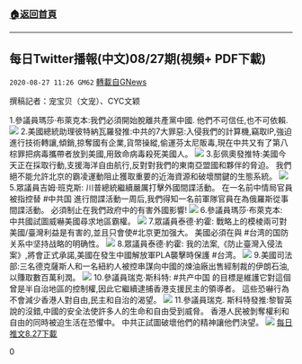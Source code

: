 ###  [:house:返回首頁](https://github.com/ourhimalayas/txt)
---

## 每日Twitter播報(中文)08/27期(視頻+ PDF下載)
`2020-08-27 11:26 GM62` [轉載自GNews](https://gnews.org/zh-hant/320625/)

撰稿記者：宠宝贝（文宠）、CYC文颖

1.參議員瑪莎·布萊克本:我們必須開始脫離共產黨中國. 他們不可信任,也不可依賴.
![](https://s3.amazonaws.com/gnews-media-offload/wp-content/uploads/2020/08/27110431/1-130.png)
2.美國總統助理彼特納瓦羅發推:中共的7大罪惡:入侵我們的計算機,竊取IP,強迫進行技術轉讓,傾銷,掠奪國有企業,貨幣操縱,偷運芬太尼販毒,現在中共又有了第八棕罪把病毒攜帶者放到美國,用致命病毒殺死美國人。
![](https://s3.amazonaws.com/gnews-media-offload/wp-content/uploads/2020/08/27110703/2-47.png)
3.彭佩奧發推特:美國今天正在採取行動,支援海洋自由航行,反對對我們的東南亞盟國和夥伴的脅迫。 我們絕不能允許北京的霸凌運動阻止獲取重要的近海資源和破壞關鍵的生態系統。
![](https://s3.amazonaws.com/gnews-media-offload/wp-content/uploads/2020/08/27110733/3-32.png)
5.眾議員吉姆·班克斯: 川普總統繼續嚴厲打擊外國間諜活動。 在一名前中情局官員被指控替 #中共国 進行間諜活動一周后,我們得知一名前軍隊官員在為俄羅斯從事間諜活動。 必須制止在我們政府中的有害外國影響!
![](https://s3.amazonaws.com/gnews-media-offload/wp-content/uploads/2020/08/27110603/4-20.png)
6.參議員瑪莎·布萊克本: 中共國試圖威嚇美國尋求地區霸權。
![](https://s3.amazonaws.com/gnews-media-offload/wp-content/uploads/2020/08/27110622/5-16.png)
7.眾議員泰德·約霍: 戰略上的模棱兩可對美國/臺灣利益是有害的,並且只會使#北京更加强大。 美國必須在與 #台湾的国防关系中坚持战略的明确性。
![](https://s3.amazonaws.com/gnews-media-offload/wp-content/uploads/2020/08/27111114/6-11.png)
8.眾議員泰德·約霍: 我的法案,《防止臺灣入侵法案》,將會正式承諾,美國在發生中國解放軍PLA襲擊時保護 #台湾。
![](https://s3.amazonaws.com/gnews-media-offload/wp-content/uploads/2020/08/27111130/7-8.png)
9.美國司法部:三名德克薩斯人和一名紐約人被控串謀向中國的煉油廠出售經制裁的伊朗石油,以賺取數百萬利潤。
![](https://s3.amazonaws.com/gnews-media-offload/wp-content/uploads/2020/08/27111146/8-8.png)
10.參議員瑞克·斯科特: #共产中国 的目標是維護它對這個曾是半自治地區的控制權,因此它繼續逮捕香港支援民主的領導者。 這些恐嚇行為不會減少香港人對自由,民主和自治的渴望。
![](https://s3.amazonaws.com/gnews-media-offload/wp-content/uploads/2020/08/27111200/9-5.png)
11.參議員瑞克. 斯科特發推:黎智英說的沒錯,中國的安全法使許多人的生命和自由受到威脅。 香港人民被剝奪權利和自由的同時被迫生活在恐懼中。 中共正試圖破壞他們的精神讓他們決望。
![](https://s3.amazonaws.com/gnews-media-offload/wp-content/uploads/2020/08/27111219/10-3.png)
[每日推文8.27](https://s3.amazonaws.com/gnews-media-offload/wp-content/uploads/2020/08/27112514/%E6%AF%8F%E6%97%A5%E6%8E%A8%E6%96%878.27.pdf)[下載](https://s3.amazonaws.com/gnews-media-offload/wp-content/uploads/2020/08/27112514/%E6%AF%8F%E6%97%A5%E6%8E%A8%E6%96%878.27.pdf)



0
